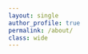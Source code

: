 ```yaml
---
layout: single
author_profile: true
permalink: /about/
class: wide
---
```

<object data="../assets/pdf/Patrick_Lohr_cv.pdf" width="1000" height="1000" type='application/pdf'></object>